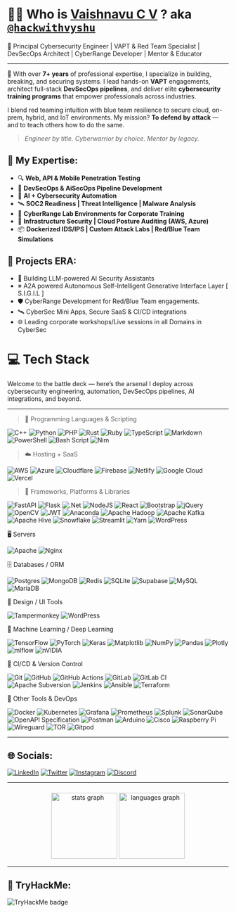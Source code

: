 # 👨‍💻 Who is [Vaishnavu C V](https://linkedin.com/in/vaishnavucv) ?  aka [`@hackwithvyshu`](https://instagram.com/hack_with_vyshu)

🚨 Principal Cybersecurity Engineer | VAPT & Red Team Specialist | DevSecOps Architect | CyberRange Developer | Mentor & Educator

---

🔐 With over **7+ years** of professional expertise, I specialize in building, breaking, and securing systems. I lead hands-on **VAPT** engagements, architect full-stack **DevSecOps pipelines**, and deliver elite **cybersecurity training programs** that empower professionals across industries.

I blend red teaming intuition with blue team resilience to secure cloud, on-prem, hybrid, and IoT environments. My mission? **To defend by attack** — and to teach others how to do the same.

> _Engineer by title. Cyberwarrior by choice. Mentor by legacy._

## 🧠 My Expertise:
- 🔍 **Web, API & Mobile Penetration Testing**
- 🔐 **DevSecOps & AiSecOps Pipeline Development**
- 🧬 **AI + Cybersecurity Automation**
- 🛰 **SOC2 Readiness | Threat Intelligence | Malware Analysis**
- 🧪 **CyberRange Lab Environments for Corporate Training**
- 🧱 **Infrastructure Security | Cloud Posture Auditing (AWS, Azure)**
- 📦 **Dockerized IDS/IPS | Custom Attack Labs | Red/Blue Team Simulations**

## 🚀 Projects ERA:
- 🧠 Building LLM-powered AI Security Assistants
- ※  A2A powered Autonomous Self-Intelligent Generative Interface Layer [ S.I.G.I.L ]
- 🛡  CyberRange Development for Red/Blue Team engagements.
- 🛰  CyberSec Mini Apps, Secure SaaS & CI/CD integrations
- 🌐 Leading corporate workshops/Live sessions in all Domains in CyberSec

# 💻 Tech Stack

Welcome to the battle deck — here’s the arsenal I deploy across cybersecurity engineering, automation, DevSecOps pipelines, AI integrations, and beyond.

---
> 🧠 Programming Languages & Scripting

![C++](https://img.shields.io/badge/c++-%2300599C.svg?style=flat&logo=c%2B%2B&logoColor=white)
![Python](https://img.shields.io/badge/python-3670A0?style=flat&logo=python&logoColor=ffdd54)
![PHP](https://img.shields.io/badge/php-%23777BB4.svg?style=flat&logo=php&logoColor=white)
![Rust](https://img.shields.io/badge/rust-%23000000.svg?style=flat&logo=rust&logoColor=white)
![Ruby](https://img.shields.io/badge/ruby-%23CC342D.svg?style=flat&logo=ruby&logoColor=white)
![TypeScript](https://img.shields.io/badge/typescript-%23007ACC.svg?style=flat&logo=typescript&logoColor=white)
![Markdown](https://img.shields.io/badge/markdown-%23000000.svg?style=flat&logo=markdown&logoColor=white)
![PowerShell](https://img.shields.io/badge/PowerShell-%235391FE.svg?style=flat&logo=powershell&logoColor=white)
![Bash Script](https://img.shields.io/badge/bash_script-%23121011.svg?style=flat&logo=gnu-bash&logoColor=white)
![Nim](https://img.shields.io/badge/nim-%23FFE953.svg?style=flat&logo=nim&logoColor=white)

> ☁️ Hosting + SaaS</strong></summary>

![AWS](https://img.shields.io/badge/AWS-%23FF9900.svg?style=flat&logo=amazon-aws&logoColor=white)
![Azure](https://img.shields.io/badge/azure-%230072C6.svg?style=flat&logo=microsoftazure&logoColor=white)
![Cloudflare](https://img.shields.io/badge/Cloudflare-F38020?style=flat&logo=Cloudflare&logoColor=white)
![Firebase](https://img.shields.io/badge/firebase-%23039BE5.svg?style=flat&logo=firebase)
![Netlify](https://img.shields.io/badge/netlify-%23000000.svg?style=flat&logo=netlify&logoColor=#00C7B7)
![Google Cloud](https://img.shields.io/badge/GoogleCloud-%234285F4.svg?style=flat&logo=google-cloud&logoColor=white)
![Vercel](https://img.shields.io/badge/vercel-%23000000.svg?style=flat&logo=vercel&logoColor=white)

> 🧱 Frameworks, Platforms & Libraries

![FastAPI](https://img.shields.io/badge/FastAPI-005571?style=flat&logo=fastapi)
![Flask](https://img.shields.io/badge/flask-%23000.svg?style=flat&logo=flask&logoColor=white)
![.Net](https://img.shields.io/badge/.NET-5C2D91?style=flat&logo=.net&logoColor=white)
![NodeJS](https://img.shields.io/badge/node.js-6DA55F?style=flat&logo=node.js&logoColor=white)
![React](https://img.shields.io/badge/react-%2320232a.svg?style=flat&logo=react&logoColor=%2361DAFB)
![Bootstrap](https://img.shields.io/badge/bootstrap-%238511FA.svg?style=flat&logo=bootstrap&logoColor=white)
![jQuery](https://img.shields.io/badge/jquery-%230769AD.svg?style=flat&logo=jquery&logoColor=white)
![OpenCV](https://img.shields.io/badge/opencv-%23white.svg?style=flat&logo=opencv&logoColor=white)
![JWT](https://img.shields.io/badge/JWT-black?style=flat&logo=JSON%20web%20tokens)
![Anaconda](https://img.shields.io/badge/Anaconda-%2344A833.svg?style=flat&logo=anaconda&logoColor=white)
![Apache Hadoop](https://img.shields.io/badge/Apache%20Hadoop-66CCFF?style=flat&logo=apachehadoop&logoColor=black)
![Apache Kafka](https://img.shields.io/badge/Apache%20Kafka-000?style=flat&logo=apachekafka)
![Apache Hive](https://img.shields.io/badge/Apache%20Hive-FDEE21?style=flat&logo=apachehive&logoColor=black)
![Snowflake](https://img.shields.io/badge/snowflake-%2329B5E8.svg?style=flat&logo=snowflake&logoColor=white)
![Streamlit](https://img.shields.io/badge/Streamlit-%23FE4B4B.svg?style=flat&logo=streamlit&logoColor=white)
![Yarn](https://img.shields.io/badge/yarn-%232C8EBB.svg?style=flat&logo=yarn&logoColor=white)
![WordPress](https://img.shields.io/badge/WordPress-%23117AC9.svg?style=flat&logo=WordPress&logoColor=white)

🖥 Servers

![Apache](https://img.shields.io/badge/apache-%23D42029.svg?style=flat&logo=apache&logoColor=white)
![Nginx](https://img.shields.io/badge/nginx-%23009639.svg?style=flat&logo=nginx&logoColor=white)

🗄 Databases / ORM

![Postgres](https://img.shields.io/badge/postgres-%23316192.svg?style=flat&logo=postgresql&logoColor=white)
![MongoDB](https://img.shields.io/badge/MongoDB-%234ea94b.svg?style=flat&logo=mongodb&logoColor=white)
![Redis](https://img.shields.io/badge/redis-%23DD0031.svg?style=flat&logo=redis&logoColor=white)
![SQLite](https://img.shields.io/badge/sqlite-%2307405e.svg?style=flat&logo=sqlite&logoColor=white)
![Supabase](https://img.shields.io/badge/Supabase-3ECF8E?style=flat&logo=supabase&logoColor=white)
![MySQL](https://img.shields.io/badge/mysql-4479A1.svg?style=flat&logo=mysql&logoColor=white)
![MariaDB](https://img.shields.io/badge/MariaDB-003545?style=flat&logo=mariadb&logoColor=white)

🎨 Design / UI Tools

![Tampermonkey](https://img.shields.io/badge/tampermonkey-%2300485B.svg?style=flat&logo=tampermonkey&logoColor=white)
![WordPress](https://img.shields.io/badge/WordPress-%23117AC9.svg?style=flat&logo=WordPress&logoColor=white)

🤖 Machine Learning / Deep Learning

![TensorFlow](https://img.shields.io/badge/TensorFlow-%23FF6F00.svg?style=flat&logo=TensorFlow&logoColor=white)
![PyTorch](https://img.shields.io/badge/PyTorch-%23EE4C2C.svg?style=flat&logo=PyTorch&logoColor=white)
![Keras](https://img.shields.io/badge/Keras-%23D00000.svg?style=flat&logo=Keras&logoColor=white)
![Matplotlib](https://img.shields.io/badge/Matplotlib-%23ffffff.svg?style=flat&logo=Matplotlib&logoColor=black)
![NumPy](https://img.shields.io/badge/numpy-%23013243.svg?style=flat&logo=numpy&logoColor=white)
![Pandas](https://img.shields.io/badge/pandas-%23150458.svg?style=flat&logo=pandas&logoColor=white)
![Plotly](https://img.shields.io/badge/Plotly-%233F4F75.svg?style=flat&logo=plotly&logoColor=white)
![mlflow](https://img.shields.io/badge/mlflow-%23d9ead3.svg?style=flat&logo=numpy&logoColor=blue)
![nVIDIA](https://img.shields.io/badge/nVIDIA-%2376B900.svg?style=flat&logo=nVIDIA&logoColor=white)

🔁 CI/CD & Version Control

![Git](https://img.shields.io/badge/git-%23F05033.svg?style=flat&logo=git&logoColor=white)
![GitHub](https://img.shields.io/badge/github-%23121011.svg?style=flat&logo=github&logoColor=white)
![GitHub Actions](https://img.shields.io/badge/github%20actions-%232671E5.svg?style=flat&logo=githubactions&logoColor=white)
![GitLab](https://img.shields.io/badge/gitlab-%23181717.svg?style=flat&logo=gitlab&logoColor=white)
![GitLab CI](https://img.shields.io/badge/gitlab%20CI-%23181717.svg?style=flat&logo=gitlab&logoColor=white)
![Apache Subversion](https://img.shields.io/badge/subversion-%23809CC9.svg?style=flat&logo=subversion&logoColor=white)
![Jenkins](https://img.shields.io/badge/jenkins-%232C5263.svg?style=flat&logo=jenkins&logoColor=white)
![Ansible](https://img.shields.io/badge/ansible-%231A1918.svg?style=flat&logo=ansible&logoColor=white)
![Terraform](https://img.shields.io/badge/terraform-%235835CC.svg?style=flat&logo=terraform&logoColor=white)

🧰 Other Tools & DevOps

![Docker](https://img.shields.io/badge/docker-%230db7ed.svg?style=flat&logo=docker&logoColor=white)
![Kubernetes](https://img.shields.io/badge/kubernetes-%23326ce5.svg?style=flat&logo=kubernetes&logoColor=white)
![Grafana](https://img.shields.io/badge/grafana-%23F46800.svg?style=flat&logo=grafana&logoColor=white)
![Prometheus](https://img.shields.io/badge/Prometheus-E6522C?style=flat&logo=Prometheus&logoColor=white)
![Splunk](https://img.shields.io/badge/splunk-%23000000.svg?style=flat&logo=splunk&logoColor=white)
![SonarQube](https://img.shields.io/badge/SonarQube-black?style=flat&logo=sonarqube&logoColor=4E9BCD)
![OpenAPI Specification](https://img.shields.io/badge/openapiinitiative-%23000000.svg?style=flat&logo=openapiinitiative&logoColor=white)
![Postman](https://img.shields.io/badge/Postman-FF6C37?style=flat&logo=postman&logoColor=white)
![Arduino](https://img.shields.io/badge/-Arduino-00979D?style=flat&logo=Arduino&logoColor=white)
![Cisco](https://img.shields.io/badge/cisco-%23049fd9.svg?style=flat&logo=cisco&logoColor=black)
![Raspberry Pi](https://img.shields.io/badge/-Raspberry_Pi-C51A4A?style=flat&logo=Raspberry-Pi)
![Wireguard](https://img.shields.io/badge/wireguard-%2388171A.svg?style=flat&logo=wireguard&logoColor=white)
![TOR](https://img.shields.io/badge/tor-%237E4798.svg?style=flat&logo=tor-project&logoColor=white)
![Gitpod](https://img.shields.io/badge/gitpod-f06611.svg?style=flat&logo=gitpod&logoColor=white)


---
## 🌐 Socials:
[![LinkedIn](https://img.shields.io/badge/LinkedIn-%230077B5.svg?logo=linkedin&logoColor=white)](https://linkedin.com/in/vaishnavucv)
[![Twitter](https://img.shields.io/badge/Twitter-%231DA1F2.svg?logo=Twitter&logoColor=white)](https://twitter.com/vaishnavucv)
[![Instagram](https://img.shields.io/badge/Instagram-%23E4405F.svg?logo=Instagram&logoColor=white)](https://instagram.com/hack_with_vyshu)
[![Discord](https://img.shields.io/discord/1171385981501456394?label=Discord)](https://discord.gg/bFkdWjgCdF)

---
###
<div align="center">
  <img src="https://github-readme-stats.vercel.app/api?username=vaishnavucv&hide_title=false&hide_rank=false&show_icons=true&include_all_commits=true&count_private=true&disable_animations=false&theme=dracula&locale=en&hide_border=false&order=1" height="150" alt="stats graph"  />
  <img src="https://github-readme-stats.vercel.app/api/top-langs?username=vaishnavucv&locale=en&hide_title=false&layout=compact&card_width=320&langs_count=5&theme=dracula&hide_border=false&order=2" height="150" alt="languages graph"  />
</div>

---
## 🧪 TryHackMe:
<img src="https://tryhackme-badges.s3.amazonaws.com/hackwithvyshu.png" alt="TryHackMe badge" />
